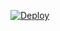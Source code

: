 
[![Deploy](https://www.herokucdn.com/deploy/button.svg)](https://heroku.com/deploy?template=https://github.com/vishnu-kayamkulam/Meenakshi.git)
     </div>
